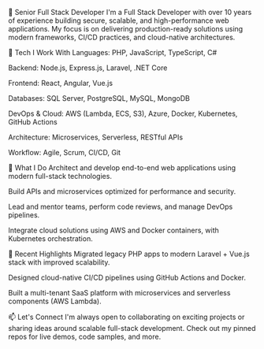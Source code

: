👋 Senior Full Stack Developer
I'm a Full Stack Developer with over 10 years of experience building secure, scalable, and high-performance web applications. My focus is on delivering production-ready solutions using modern frameworks, CI/CD practices, and cloud-native architectures.

🔧 Tech I Work With
Languages: PHP, JavaScript, TypeScript, C#

Backend: Node.js, Express.js, Laravel, .NET Core

Frontend: React, Angular, Vue.js

Databases: SQL Server, PostgreSQL, MySQL, MongoDB

DevOps & Cloud: AWS (Lambda, ECS, S3), Azure, Docker, Kubernetes, GitHub Actions

Architecture: Microservices, Serverless, RESTful APIs

Workflow: Agile, Scrum, CI/CD, Git

💼 What I Do
Architect and develop end-to-end web applications using modern full-stack technologies.

Build APIs and microservices optimized for performance and security.

Lead and mentor teams, perform code reviews, and manage DevOps pipelines.

Integrate cloud solutions using AWS and Docker containers, with Kubernetes orchestration.

🚀 Recent Highlights
Migrated legacy PHP apps to modern Laravel + Vue.js stack with improved scalability.

Designed cloud-native CI/CD pipelines using GitHub Actions and Docker.

Built a multi-tenant SaaS platform with microservices and serverless components (AWS Lambda).

📫 Let's Connect
I'm always open to collaborating on exciting projects or sharing ideas around scalable full-stack development. Check out my pinned repos for live demos, code samples, and more.
